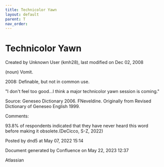 ```yaml
---
title: Technicolor Yawn
layout: default
parent: T
nav_order:
---
```


# Technicolor Yawn

Created by  Unknown User (kmh28), last modified on Dec 02, 2008

(noun) Vomit.

2008: Definable, but not in common use.

&quot;I don't feel too good...I think a major technicolor yawn session is coming.&quot;

Source: Geneseo Dictionary 2006. FNeveldine. Originally from Revised Dictionary of Geneseo English 1999.

Comments:

93.8% of respondents indicated that they have never heard this word before making it obsolete.(DeCicco, S-Z, 2022)

Posted by dnd5 at May 07, 2022 15:14

Document generated by Confluence on May 22, 2023 12:37

Atlassian
